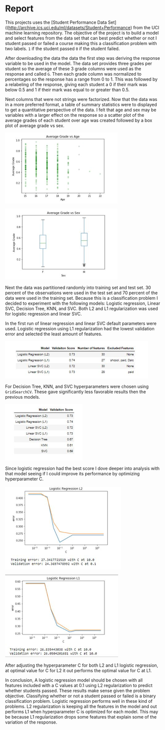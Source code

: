 # Report

This projects uses the [Student Performance Data Set]((http://archive.ics.uci.edu/ml/datasets/Student+Performance) from the UCI machine learning repository. The objective of the project is to build a model and select features from the data set that can best predict whether or not I student passed or failed a course making this a classification problem with two labels. `1` if the student passed `0` if the student failed.

After downloading the data the data the first step was deriving the response variable to be used in the model. The data set provides three grades per student so the average of these 3 grade columns were used as the response and called `G`. Then each grade column was normalized to percentages so the response has a range from 0 to 1. This was followed by a relabeling of the response, giving each student a 0 if their mark was below 0.5 and 1 if their mark was equal to or greater than 0.5.

Next columns that were not strings were factorized. Now that the data was in a more preferred format, a table of summary statistics were to displayed to get a quantitative perspective of the data. I felt that age and sex may be variables with a larger effect on the response so a scatter plot of the average grades of each student over age was created followed by a box plot of average grade vs sex.

![](pic/scatter.JPG)

![](pic/boxplot.JPG)

Next the data was partitioned randomly into training set and test set. 30 percent of the observations were used in the test set and 70 percent of the data were used in the training set. Because this is a classification problem I decided to experiment with the following models: Logistic regression, Linear SVC, Decision Tree, KNN, and SVC. Both L2 and L1 regularization was used for logistic regression and linear SVC.

In the first run of linear regression and linear SVC default parameters were used. Logistic regression using L1 regularization had the lowest validation error and selected the least amount of features.

![](pic/table1.JPG)

For Decision Tree, KNN, and SVC hyperparameters were chosen using `GridSearchCV`. These gave significantly less favorable results then the previous models.

![](pic/table2.JPG)

Since logistic regression had the best score I dove deeper into analysis with that model seeing if I could improve its performance by optimizing hyperparameter C.

![](pic/plot1.JPG)

![](pic/plot2.JPG)

After adjusting the hyperparameter C for both L2 and L1 logistic regression, at optimal value for C for L2 it out performs the optimal value for C at L1.

In conclusion, A logistic regression model should be chosen with all features included with a C values at 0.1 using L2 regularization to predict whether students passed. These results make sense given the problem objective. Classifying whether or not a student passed or failed is a binary classification problem. Logistic regression performs well in these kind of problems. L2 regularization is keeping all the features in the model and out performs L1 when hyperparameter C is optimized for each model. This may be because L1 regularization drops some features that explain some of the variation of the response.
